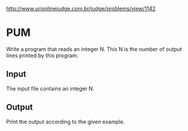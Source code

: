 http://www.urionlinejudge.com.br/judge/problems/view/1142

# PUM

Write a program that reads an integer N. This N is the number of output
lines printed by this program.

## Input

The input file contains an integer N.

## Output

Print the output according to the given example.
